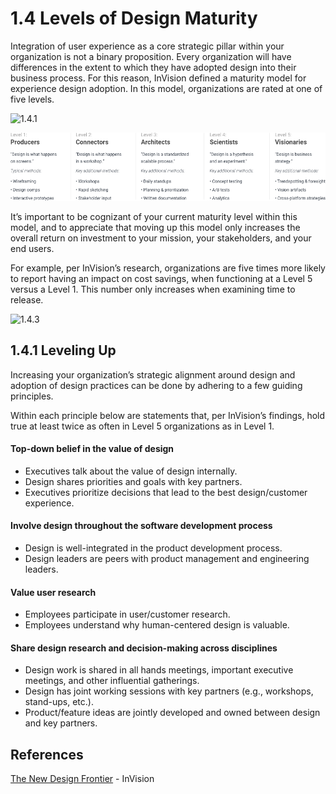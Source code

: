 # 1.4 Levels of Design Maturity

Integration of user experience as a core strategic pillar within your organization is not a binary proposition. Every organization will have differences in the extent to which they have adopted design into their business process. For this reason, InVision defined a maturity model for experience design adoption. In this model, organizations are rated at one of five levels.

![1.4.1](/_assets/1.4_maturity_levels.jpg)



![1.4.2](/_assets/1.4_levels_definitions.png)



It’s important to be cognizant of your current maturity level within this model, and to appreciate that moving up this model only increases the overall return on investment to your mission, your stakeholders, and your end users.

For example, per InVision’s research, organizations are five times more likely to report having an impact on cost savings, when functioning at a Level 5 versus a Level 1. This number only increases when examining time to release.

![1.4.3](/_assets/1.4_impact_chart.jpg)

## 1.4.1 Leveling Up

Increasing your organization’s strategic alignment around design and adoption of design practices can be done by adhering to a few guiding principles.

Within each principle below are statements that, per InVision’s findings, hold true at least twice as often in Level 5 organizations as in Level 1.

#### Top-down belief in the value of design
- Executives talk about the value of design internally.
- Design shares priorities and goals with key partners.
- Executives prioritize decisions that lead to the best design/customer experience.

#### Involve design throughout the software development process
- Design is well-integrated in the product development process.
- Design leaders are peers with product management and engineering leaders.

#### Value user research
- Employees participate in user/customer research.
- Employees understand why human-centered design is valuable.

#### Share design research and decision-making across disciplines
- Design work is shared in all hands meetings, important executive meetings, and other influential gatherings.
- Design has joint working sessions with key partners (e.g., workshops, stand-ups, etc.).
- Product/feature ideas are jointly developed and owned between design and key partners.


## References

[The New Design Frontier](http://google.com) - InVision
